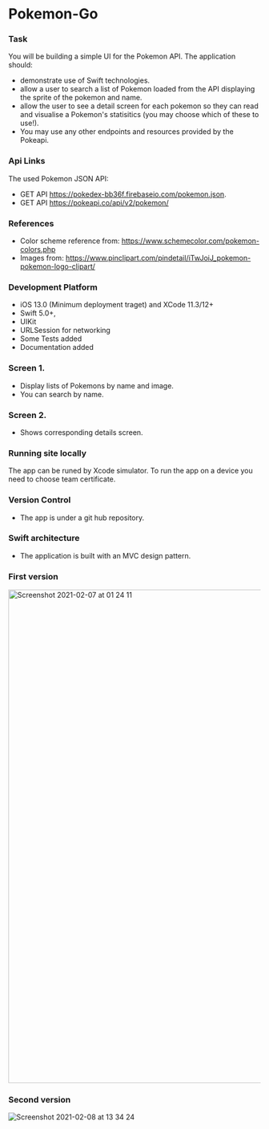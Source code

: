 # Pokemon-Go

### Task
You will be building a simple UI for the Pokemon API.
The application should:
- demonstrate use of Swift technologies.
- allow a user to search a list of Pokemon loaded from the API displaying the sprite of the pokemon and name.
- allow the user to see a detail screen for each pokemon so they can read and visualise a Pokemon's statisitics (you may choose which of these to use!).
- You may use any other endpoints and resources provided by the Pokeapi.

### Api Links
The used Pokemon JSON API:
- GET API https://pokedex-bb36f.firebaseio.com/pokemon.json.
- GET API https://pokeapi.co/api/v2/pokemon/

### References
- Color scheme reference from: https://www.schemecolor.com/pokemon-colors.php
- Images from: https://www.pinclipart.com/pindetail/iTwJoiJ_pokemon-pokemon-logo-clipart/

### Development Platform
- iOS 13.0 (Minimum deployment traget) and XCode 11.3/12+
- Swift 5.0+,
- UIKit
- URLSession for networking
- Some Tests added
- Documentation added

### Screen 1. 
- Display lists of Pokemons by name and image.
- You can search by name.

### Screen 2. 
- Shows corresponding details screen.

### Running site locally
The app can be runed by Xcode simulator.
To run the app on a device you need to choose team certificate.

### Version Control
- The app is under a git hub repository.

### Swift architecture
- The application is built with an MVC design pattern.

### First version
<img width="984" alt="Screenshot 2021-02-07 at 01 24 11" src="https://user-images.githubusercontent.com/30974420/107134178-a337a880-68e7-11eb-9a19-c969bc8bd233.png">

### Second version
![Screenshot 2021-02-08 at 13 34 24](https://user-images.githubusercontent.com/30974420/107227059-d88ce500-6a12-11eb-91ed-de865d3c6a42.png)
